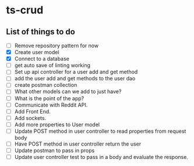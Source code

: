 # ts-crud
## List of things to do
- [ ] Remove repository pattern for now
- [x] Create user model
- [x] Connect to a database
- [ ] get auto save of linting working
- [ ] Set up api controller for a user add and get method
- [ ] add the user add and get methods to the user dao
- [ ] create postman collection
- [ ] What other models can we add to just have?
- [ ] What is the point of the app?
- [ ] Communicate with Reddit API. 
- [ ] Add Front End. 
- [ ] Add sockets.  
- [ ] Add more properties to User model
- [ ] Update POST method in user controller to read properties from request body
- [ ] Have POST method in user controller return the user
- [ ] Update postman to pass in props
- [ ] Update user controller test to pass in a body and evaluate the response.